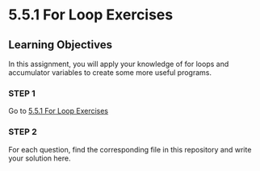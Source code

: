 # 5.5.1 For Loop Exercises

## Learning Objectives
In this assignment, you will apply your knowledge of for loops and accumulator variables to create some more useful programs.

### STEP 1
Go to [5.5.1 For Loop Exercises](https://docs.google.com/document/d/13b_A3LR29dyaDGs4dq0E4-GwmF7HHkXar_-QgZJqM4k/edit?usp=sharing)

### STEP 2
For each question, find the corresponding file in this repository and write your solution here.